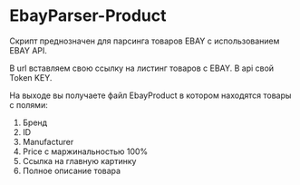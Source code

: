# EbayParser-Product

Скрипт преднозначен для парсинга товаров EBAY c использованием EBAY API.

В url вставляем свою ссылку на листинг товаров с EBAY.
В api свой Token KEY.


На выходе вы получаете файл EbayProduct в котором находятся товары с полями:
1) Бренд
2) ID
3) Manufacturer
4) Price с маржинальностью 100%
5) Ссылка на главную картинку
6) Полное описание товара
